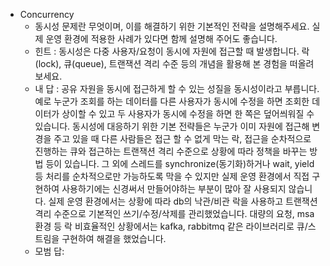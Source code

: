 - Concurrency
	- 동시성 문제란 무엇이며, 이를 해결하기 위한 기본적인 전략을 설명해주세요. 실제 운영 환경에 적용한 사례가 있다면 함께 설명해 주어도 좋습니다.
	- 힌트 : 동시성은 다중 사용자/요청이 동시에 자원에 접근할 때 발생합니다. 락(lock), 큐(queue), 트랜잭션 격리 수준 등의 개념을 활용해 본 경험을 떠올려 보세요.
	- 내 답 : 공유 자원을 동시에 접근하게 할 수 있는 성질을 동시성이라고 부릅니다.  예로 누군가 조회를 하는 데이터를 다른 사용자가 동시에 수정을 하면 조회한 데이터가 상이할 수 있고 두 사용자가 동시에 수정을 하면 한 쪽은 덮어씌워질 수 있습니다. 동시성에 대응하기 위한 기본 전략들은 누군가 이미 자원에 접근해 변경을 주고 있을 때 다른 사람들은 접근 할 수 없게 막는 락, 접근을 순차적으로 진행하는 큐와 접근하는 트랜잭션 격리 수준으로 상황에 따라 정책을 바꾸는 방법 등이 있습니다. 그 외에 스레드를 synchronize(동기화)하거나 wait, yield 등 처리를 순차적으로만 가능하도록 막을 수 있지만 실제 운영 환경에서 직접 구현하여 사용하기에는 신경써서 만들어야하는 부분이 많아 잘 사용되지 않습니다. 실제 운영 환경에서는 상황에 따라 db의 낙관/비관 락을 사용하고 트랜잭션 격리 수준으로 기본적인 쓰기/수정/삭제를 관리했었습니다. 대량의 요청, msa 환경 등 락 비효율적인 상황에서는 kafka, rabbitmq 같은 라이브러리로 큐/스트림을 구현하여 해결을 했었습니다. 
	- 모범 답: